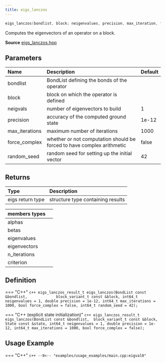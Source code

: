 ```yaml
---
title: eigs_lanczos
---
```


```c++
eigs_lanczos(bondlist, block; neigenvalues, precision, max_iteration, force_complex, random_seed)
```

Computes the eigenvectors of an operator on a block. 

**Source** [eigs_lanczos.hpp](https://github.com/awietek/xdiag/blob/master/xdiag/algorithms/lanczos/eigs_lanczos.hpp)

## Parameters

| Name           | Description                                                            | Default |
|:---------------|:-----------------------------------------------------------------------|---------|
| bondlist       | BondList defining the bonds of the operator                            |         |
| block          | block on which the operator is defined                                 |         |
| neigvals       | number of eigenvectors to build                                 |  1      |
| precision      | accuracy of the computed ground state                                  | 1e-12   |
| max_iterations | maximum number of iterations                                           | 1000    |
| force_complex  | whether or not computation should be forced to have complex arithmetic | false   |
| random_seed    | random seed for setting up the initial vector                          | 42      |

## Returns

| Type                | Description                       |
|:--------------------|:----------------------------------|
| eigs return type | structure type containing results |

| members types       |                                   |
|:--------------------|:----------------------------------|
| alphas              |                                   |
| betas               |                                   |
| eigenvalues         |                                   |
| eigenvectors        |                                   |
| n_iterations        |                                   |
| criterion           |                                   |



## Definition

=== "C++"
    ```c++
    eigs_lanczos_result_t eigs_lanczos(BondList const &bondlist, 			
				   block_variant_t const &block, int64_t neigenvalues = 1,
				   double precision = 1e-12, int64_t max_iterations = 1000,
				   bool force_complex = false, int64_t random_seed = 42);
	```

=== "C++ (explicit state initialization)"
    ```c++
    eigs_lanczos_result_t eigs_lanczos(BondList const &bondlist, 
				block_variant_t const &block, State const &state,
    			int64_t neigenvalues = 1,
				double precision = 1e-12, int64_t max_iterations = 1000,
				bool force_complex = false);
	```

## Usage Example

=== "C++"
	```c++
	--8<-- "examples/usage_examples/main.cpp:eigval0"
	```
	

